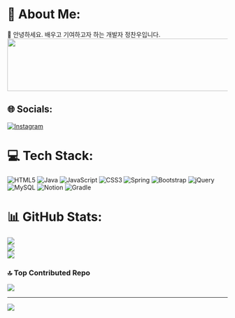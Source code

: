   
# 💫 About Me:
🌱 안녕하세요. 배우고 기여하고자 하는 개발자 정찬우입니다.<br>
<a href="https://github.com/devxb/gitanimals">
  <img src="https://render.gitanimals.org/lines/{ftfg777}?pet-id=1?contribution-view=false" width="1000" height="120"/>
</a>

  
## 🌐 Socials:
[![Instagram](https://img.shields.io/badge/Instagram-%23E4405F.svg?logo=Instagram&logoColor=white)](https://instagram.com/cxxn__woo)


# 💻 Tech Stack:
![HTML5](https://img.shields.io/badge/html5-%23E34F26.svg?style=for-the-badge&logo=html5&logoColor=white) ![Java](https://img.shields.io/badge/java-%23ED8B00.svg?style=for-the-badge&logo=java&logoColor=white) ![JavaScript](https://img.shields.io/badge/javascript-%23323330.svg?style=for-the-badge&logo=javascript&logoColor=%23F7DF1E) ![CSS3](https://img.shields.io/badge/css3-%231572B6.svg?style=for-the-badge&logo=css3&logoColor=white) ![Spring](https://img.shields.io/badge/spring-%236DB33F.svg?style=for-the-badge&logo=spring&logoColor=white) ![Bootstrap](https://img.shields.io/badge/bootstrap-%23563D7C.svg?style=for-the-badge&logo=bootstrap&logoColor=white) ![jQuery](https://img.shields.io/badge/jquery-%230769AD.svg?style=for-the-badge&logo=jquery&logoColor=white) ![MySQL](https://img.shields.io/badge/mysql-%2300f.svg?style=for-the-badge&logo=mysql&logoColor=white) ![Notion](https://img.shields.io/badge/Notion-%23000000.svg?style=for-the-badge&logo=notion&logoColor=white) ![Gradle](https://img.shields.io/badge/Gradle-02303A.svg?style=for-the-badge&logo=Gradle&logoColor=white)
# 📊 GitHub Stats:
![](https://github-readme-stats.vercel.app/api?username=ftfg777&theme=dark&hide_border=true&include_all_commits=false&count_private=false)<br/>
![](https://github-readme-streak-stats.herokuapp.com/?user=ftfg777&theme=dark&hide_border=true)<br/>
![](https://github-readme-stats.vercel.app/api/top-langs/?username=ftfg777&theme=dark&hide_border=true&include_all_commits=false&count_private=false&layout=compact)

### 🔝 Top Contributed Repo
![](https://github-contributor-stats.vercel.app/api?username=ftfg777&limit=5&theme=tokyonight&combine_all_yearly_contributions=true)

---
[![](https://visitcount.itsvg.in/api?id=ftfg777&icon=0&color=1)](https://visitcount.itsvg.in)

<!-- Proudly created with GPRM ( https://gprm.itsvg.in ) -->

